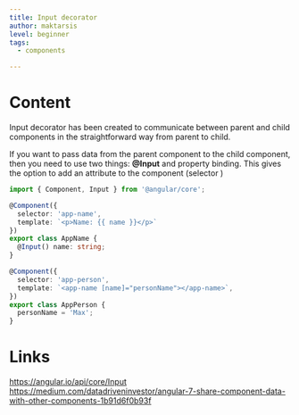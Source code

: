 ```yaml
---
title: Input decorator
author: maktarsis
level: beginner
tags:
  - components

---
```

# Content
Input decorator has been created to communicate between parent and child components in the straightforward way from parent to child.

If you want to pass data from the parent component to the child component, then you need to use two things: **@Input** and property binding. 
This gives the option to add an attribute to the component (selector <app-name>)
```typescript
import { Component, Input } from '@angular/core';

@Component({
  selector: 'app-name',
  template: `<p>Name: {{ name }}</p>`
})
export class AppName {
  @Input() name: string;
}

@Component({
  selector: 'app-person',
  template: `<app-name [name]="personName"></app-name>`,
})
export class AppPerson {
  personName = 'Max';
}
```

# Links
https://angular.io/api/core/Input
https://medium.com/datadriveninvestor/angular-7-share-component-data-with-other-components-1b91d6f0b93f
